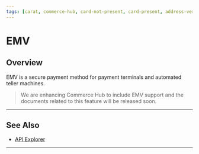```yaml
---
tags: [carat, commerce-hub, card-not-present, card-present, address-veriffication, fraud, AVS]
---
```


# EMV

## Overview

EMV is a secure payment method for payment terminals and automated teller machines.

<!-- theme: danger -->
> We are enhancing Commerce Hub to include EMV support and the documents related to this feature will be released soon.

---

## See Also

- [API Explorer](../api/?type=post&path=/payments/v1/charges)

---